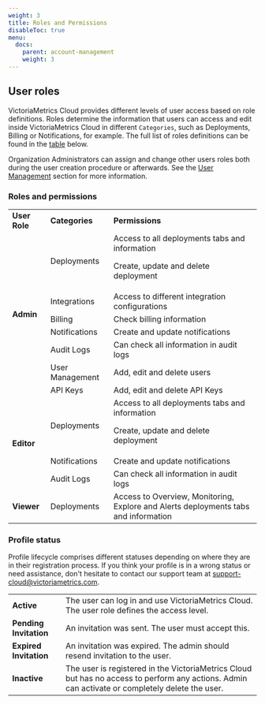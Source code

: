 ```yaml
---
weight: 3
title: Roles and Permissions
disableToc: true
menu:
  docs:
    parent: account-management
    weight: 3
---
```


## User roles

VictoriaMetrics Cloud provides different levels of user access based on role definitions.
Roles determine the information that users can access and edit inside VictoriaMetrics Cloud in
different `Categories`, such as Deployments, Billing or Notifications, for example. The full list of roles
definitions can be found in the [table](#roles-and-permissions) below.

Organization Administrators can assign and change other users roles both during the user creation procedure or afterwards. See the [User Management](https://docs.victoriametrics.com/victoriametrics-cloud/account-management/user-management/)
section for more information.

### Roles and permissions

<table class="params">
  <tr>
   <td><strong>User Role</strong></td>
   <td><strong>Categories</strong></td>
   <td><strong>Permissions</strong></td>
  </tr>
  <tr>
   <td rowspan="7" ><strong>Admin</strong></td>
   <td>Deployments</td>
   <td>
    Access to all deployments tabs and information
    <p>Create, update and delete deployment</p>
   </td>
  </tr>
  <tr>
   <td>Integrations</td>
   <td>Access to different integration configurations</td>
  </tr>
  <tr>
   <td>Billing</td>
   <td>Check billing information</td>
  </tr>
  <tr>
   <td>Notifications</td>
   <td>Create and update notifications</td>
  </tr>
  <tr>
   <td>Audit Logs</td>
   <td>Can check all information in audit logs</td>
  </tr>
  <tr>
   <td>User Management</td>
   <td>Add, edit and  delete users</td>
  </tr>
  <tr>
   <td>API Keys</td>
   <td>Add, edit and  delete API Keys</td>
  </tr>
  <tr>
   <td rowspan="3"><strong>Editor</strong></td>
   <td>Deployments</td>
   <td>
    Access to all deployments tabs and information
    <p>Create, update and delete deployment</p>
   </td>
  </tr>
  <tr>
   <td>Notifications</td>
   <td>Create and update notifications</td>
  </tr>
  <tr>
   <td>Audit Logs</td>
   <td>Can check all information in audit logs</td>
  </tr>
  <tr>
   <td><strong>Viewer</strong></td>
   <td>Deployments</td>
   <td>Access to Overview, Monitoring, Explore and Alerts deployments tabs and information</td>
  </tr>
</table>

### Profile status

Profile lifecycle comprises different statuses depending on where they are in their registration process.
If you think your profile is in a wrong status or need assistance, don't hesitate to contact our
support team at support-cloud@victoriametrics.com.

<table class="params">
  <tr>
   <td><strong>Active</strong></td>
   <td>The user can log in and use VictoriaMetrics Cloud. The user role defines the access level.</td>
  </tr>
  <tr>
   <td><strong>Pending Invitation</strong></td>
   <td>An invitation was sent. The user must accept this.</td>
  </tr>
  <tr>
   <td><strong>Expired Invitation</strong></td>
   <td>An invitation was expired. The admin should resend invitation to the user.</td>
  </tr>
  <tr>
   <td><strong>Inactive</strong></td>
   <td>The user is registered in the VictoriaMetrics Cloud but has no access to perform any actions. Admin can activate or completely delete the user.</td>
  </tr>
</table>
